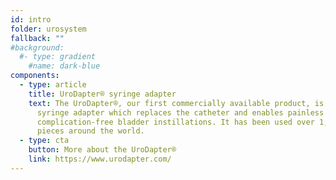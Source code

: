 ```yaml
---
id: intro
folder: urosystem
fallback: ""
#background:
  #- type: gradient
    #name: dark-blue
components:
  - type: article
    title: UroDapter® syringe adapter
    text: The UroDapter®, our first commercially available product, is a urological
      syringe adapter which replaces the catheter and enables painless and
      complication-free bladder instillations. It has been used over 1,000,000
      pieces around the world.
  - type: cta
    button: More about the UroDapter®
    link: https://www.urodapter.com/
---
```

